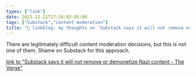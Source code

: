 ```yaml
---
types: ["link"]
date: 2023-12-21T17:34:03-05:00
tags: ["Substack","content moderation"]
title: "🔗 linkblog: my thoughts on 'Substack says it will not remove or demonetize Nazi content - The Verge'"
---
```

There are legitimately difficult content moderation decisions, but this is not one of them. Shame on Substack for this approach.

[link to "Substack says it will not remove or demonetize Nazi content - The Verge"](https://www.theverge.com/2023/12/21/24011232/substack-nazi-moderation-demonetization-hamish-mckenzie)
